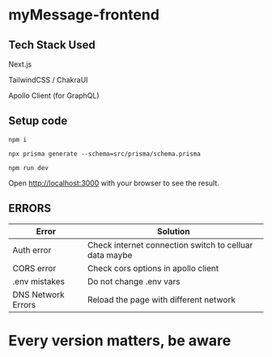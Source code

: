 # myMessage-frontend

## Tech Stack Used

Next.js

TailwindCSS / ChakraUI

Apollo Client (for GraphQL)

## Setup code

`npm i`

`npx prisma generate --schema=src/prisma/schema.prisma`

`npm run dev`

Open <http://localhost:3000> with your browser to see the result.

## ERRORS

| Error | Solution |
|----|----|
| Auth error | Check internet connection switch to celluar data maybe |
| CORS error | Check cors options in apollo client  |
| .env mistakes | Do not change .env vars |
| DNS Network Errors | Reload the page with different network |

# Every version matters, be aware